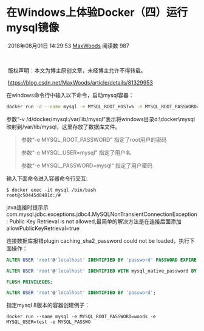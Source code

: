 # 在Windows上体验Docker（四）运行mysql镜像

​                                                   2018年08月01日 14:29:53           [MaxWoods](https://me.csdn.net/MaxWoods)           阅读数 987                                                                  

​                   

​                  版权声明：本文为博主原创文章，未经博主允许不得转载。         

​            https://blog.csdn.net/MaxWoods/article/details/81329953                

在windows命令行中输入以下命令，启动mysql容器：

```bash
docker run -d --name mysql -e MYSQL_ROOT_HOST=% -e MYSQL_ROOT_PASSWORD=root -e MYSQL_USER=mysql -e MYSQL_PASSWORD=mysql -p 3306:3306 -v /d/docker/mysql:/var/lib/mysql mysql
```

参数“-v /d/docker/mysql:/var/lib/mysql”表示将windows目录d:\docker\mysql映射到/var/lib/mysql，这里存放了数据库文件。

> 参数“-e MYSQL_ROOT_PASSWORD" 指定了root用户的密码
>
> 参数“-e MYSQL_USER=mysql"  指定了用户名
>
> 参数“-e MYSQL_PASSWORD=mysql“ 指定了用户密码
>

 

输入下面命令进入容器命令行交互:

```
$ docker exec -it mysql /bin/bash
root@c50445d8481d:/#
```

java连接时提示示com.mysql.jdbc.exceptions.jdbc4.MySQLNonTransientConnectionException:  Public Key Retrieval is not allowed,最简单的解决方法是在连接后面添加  allowPublicKeyRetrieval=true

连接数据库报错plugin caching_sha2_password could not be loaded，执行下面操作：

```sql
ALTER USER 'root'@'localhost' IDENTIFIED BY 'password' PASSWORD EXPIRE NEVER; 

ALTER USER 'root'@'localhost' IDENTIFIED WITH mysql_native_password BY 'password'; 

FLUSH PRIVILEGES; 

ALTER USER 'root'@'localhost' IDENTIFIED BY 'password';
```

指定mysql 8版本的容器创建例子：

```
docker run --name mysql -e MYSQL_ROOT_PASSWORD=woods -e MYSQL_USER=test -e MYSQL_PASSWO
```